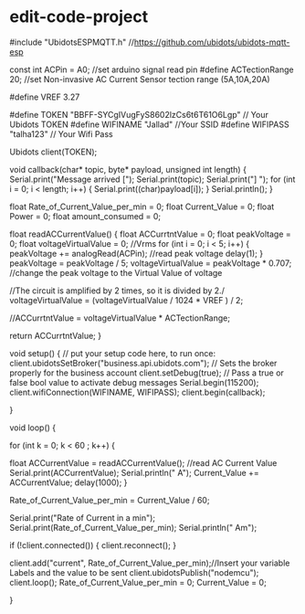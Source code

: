 # edit-code-project

#include "UbidotsESPMQTT.h" //https://github.com/ubidots/ubidots-mqtt-esp

const int ACPin = A0; //set arduino signal read pin #define ACTectionRange 20; //set Non-invasive AC Current Sensor tection range (5A,10A,20A)

#define VREF 3.27

#define TOKEN "BBFF-SYCgIVugFyS8602lzCs6t6T61O6Lgp" // Your Ubidots TOKEN #define WIFINAME "Jallad" //Your SSID #define WIFIPASS "talha123" // Your Wifi Pass

Ubidots client(TOKEN);

void callback(char* topic, byte* payload, unsigned int length) { Serial.print("Message arrived ["); Serial.print(topic); Serial.print("] "); for (int i = 0; i < length; i++) { Serial.print((char)payload[i]); } Serial.println(); }

float Rate_of_Current_Value_per_min = 0; float Current_Value = 0; float Power = 0; float amount_consumed = 0;

float readACCurrentValue() { float ACCurrtntValue = 0; float peakVoltage = 0; float voltageVirtualValue = 0; //Vrms for (int i = 0; i < 5; i++) { peakVoltage += analogRead(ACPin); //read peak voltage delay(1); } peakVoltage = peakVoltage / 5; voltageVirtualValue = peakVoltage * 0.707; //change the peak voltage to the Virtual Value of voltage

//The circuit is amplified by 2 times, so it is divided by 2./ voltageVirtualValue = (voltageVirtualValue / 1024 * VREF ) / 2;

//ACCurrtntValue = voltageVirtualValue * ACTectionRange;

return ACCurrtntValue; }

void setup() { // put your setup code here, to run once: client.ubidotsSetBroker("business.api.ubidots.com"); // Sets the broker properly for the business account client.setDebug(true); // Pass a true or false bool value to activate debug messages Serial.begin(115200); client.wifiConnection(WIFINAME, WIFIPASS); client.begin(callback);

}

void loop() {

for (int k = 0; k < 60 ; k++) {

float ACCurrentValue = readACCurrentValue(); //read AC Current Value
Serial.print(ACCurrentValue);
Serial.println(" A");
Current_Value += ACCurrentValue;
delay(1000);
}

Rate_of_Current_Value_per_min = Current_Value / 60;

Serial.print("Rate of Current in a min"); Serial.print(Rate_of_Current_Value_per_min); Serial.println(" Am");

if (!client.connected()) { client.reconnect(); }

client.add("current", Rate_of_Current_Value_per_min);//Insert your variable Labels and the value to be sent client.ubidotsPublish("nodemcu"); client.loop(); Rate_of_Current_Value_per_min = 0; Current_Value = 0;

}



